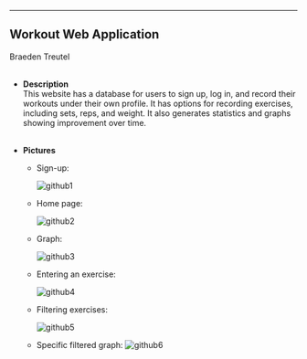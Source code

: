 --------------------------------
**Workout Web Application**
--------------------------------
Braeden Treutel
<br><br>
- **Description**
  <br>
  This website has a database for users to sign up, log in, and record their workouts under their own profile.
  It has options for recording exercises, including sets, reps, and weight.
  It also generates statistics and graphs showing improvement over time.
<br><br>

- **Pictures**
  <br>
  - Sign-up:

    ![github1](https://github.com/braeden512/Workout-Web-Application/assets/106418221/d628f40d-d7a3-470b-af83-8aa12123e4d9)
    <br>

  - Home page:

    ![github2](https://github.com/braeden512/Workout-Web-Application/assets/106418221/26e583e8-d2c0-4c8d-868a-6c6e12e307c0)
    <br>

  - Graph:

    ![github3](https://github.com/braeden512/Workout-Web-Application/assets/106418221/c6f492b4-3dc1-4994-8fe7-e1ee63d0d0e1)
    <br>

  - Entering an exercise:

    ![github4](https://github.com/braeden512/Workout-Web-Application/assets/106418221/c3d5bf59-95f6-4144-add2-f31f70bf5cce)
    <br>

  - Filtering exercises:

    ![github5](https://github.com/braeden512/Workout-Web-Application/assets/106418221/9bab9fe3-cb84-4a7b-82dc-9f267a86b8d4)
    <br>

  - Specific filtered graph:
    ![github6](https://github.com/braeden512/Workout-Web-Application/assets/106418221/faaa404a-7581-408d-bb0c-30aa25992a25)
